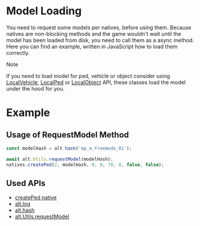 # Model Loading

You need to request some models per natives, before using them. Because natives are non-blocking methods and the game wouldn't wait until the model has been loaded from disk, you need to call them as a async method. Here you can find an example, written in JavaScript how to load them correctly.

> [!NOTE]
> If you need to load model for ped, vehicle or object consider using [LocalVehicle](https://docs.altv.mp/js/api/alt-client.LocalVehicle.html), [LocalPed](https://docs.altv.mp/js/api/alt-client.LocalPed.html) or [LocalObject](https://docs.altv.mp/js/api/alt-client.LocalObject.html) API, these classes load the model under the hood for you.

# Example

## Usage of RequestModel Method
```js
const modelHash = alt.hash('mp_m_freemode_01');

await alt.Utils.requestModel(modelHash);
natives.createPed(2, modelHash, 0, 0, 70, 0, false, false);
```

## Used APIs
- [createPed native](https://natives.altv.mp/#/0xD49F9B0955C367DE)
- [alt.log](https://docs.altv.mp/js/api/alt-client.html#_altmp_altv_types_alt_client_log)
- [alt.hash](https://docs.altv.mp/js/api/alt-client.html#_altmp_altv_types_alt_client_hash)
- [alt.Utils.requestModel](https://docs.altv.mp/js/api/alt-client.Utils_1.html#_altmp_altv_types_alt_client_Utils_1_requestModel)
